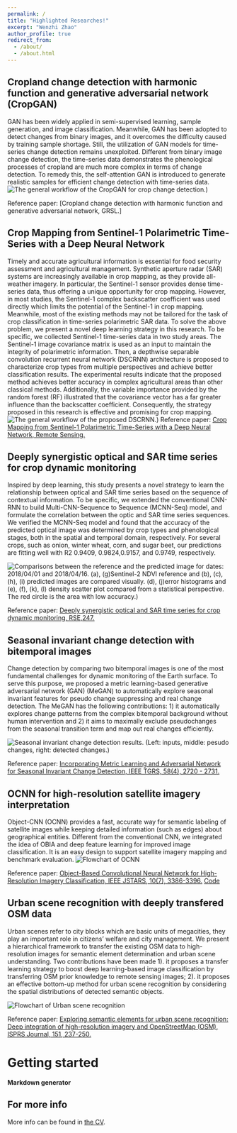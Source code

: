 ```yaml
---
permalink: /
title: "Highlighted Researches!"
excerpt: "Wenzhi Zhao"
author_profile: true
redirect_from: 
  - /about/
  - /about.html
---
```


Cropland change detection with harmonic function and generative adversarial network (CropGAN)
------
GAN has been widely applied in semi-supervised learning, sample generation, and image classification. Meanwhile, GAN has been adopted to detect changes from binary images, and it overcomes the difficulty caused by training sample shortage. Still, the utilization of GAN models for time-series change detection remains unexploited. Different from binary image change detection, the time-series data demonstrates the phenological processes of cropland are much more complex in terms of change detection. To remedy this, the self-attention GAN is introduced to generate realistic samples for efficient change detection with time-series data.
![The general workflow of the CropGAN for crop change detection.)](/images/time_series/cropgan1.png)

Reference paper: [Cropland change detection with harmonic function and generative adversarial network, GRSL.]

Crop Mapping from Sentinel-1 Polarimetric Time-Series with a Deep Neural Network
------
Timely and accurate agricultural information is essential for food security assessment and agricultural management. Synthetic aperture radar (SAR) systems are increasingly available in crop mapping, as they provide all-weather imagery. In particular, the Sentinel-1 sensor provides dense time-series data, thus offering a unique opportunity for crop mapping. However, in most studies, the Sentinel-1 complex backscatter coefficient was used directly which limits the potential of the Sentinel-1 in crop mapping. Meanwhile, most of the existing methods may not be tailored for the task of crop classification in time-series polarimetric SAR data. To solve the above problem, we present a novel deep learning strategy in this research. To be specific, we collected Sentinel-1 time-series data in two study areas. The Sentinel-1 image covariance matrix is used as an input to maintain the integrity of polarimetric information. Then, a depthwise separable convolution recurrent neural network (DSCRNN) architecture is proposed to characterize crop types from multiple perspectives and achieve better classification results. The experimental results indicate that the proposed method achieves better accuracy in complex agricultural areas than other classical methods. Additionally, the variable importance provided by the random forest (RF) illustrated that the covariance vector has a far greater influence than the backscatter coefficient. Consequently, the strategy proposed in this research is effective and promising for crop mapping.
![The general workflow of the proposed DSCRNN.)](/images/time_series/2020_RS_qy.png)
Reference paper: [Crop Mapping from Sentinel-1 Polarimetric Time-Series with a Deep Neural Network, Remote Sensing.](https://www.mdpi.com/2072-4292/12/15/2493)

Deeply synergistic optical and SAR time series for crop dynamic monitoring
------
Inspired by deep learning, this study presents a novel strategy to learn the relationship between optical and SAR time series based on the sequence of contextual information. To be specific, we extended the conventional CNN-RNN to build Multi-CNN-Sequence to Sequence (MCNN-Seq) model, and formulate the correlation between the optic and SAR time series sequences. We verified the MCNN-Seq model and found that the accuracy of the predicted optical image was determined by crop types and phenological stages, both in the spatial and temporal domain, respectively. For several crops, such as onion, winter wheat, corn, and sugar beet, our predictions are fitting well with R2 0.9409, 0.9824,0.9157, and 0.9749, respectively.

![Comparisons between the reference and the predicted image for dates: 2018/04/01 and 2018/04/16. (a), (g)Sentinel-2 NDVI reference and (b), (c), (h), (i) predicted images are compared visually. (d), (j)error histograms and (e), (f), (k), (l) density scatter plot compared from a statistical perspective. The red circle is the area with low accuracy.)](/images/data_fusion/sar_optical_time_series.png)

Reference paper: [Deeply synergistic optical and SAR time series for crop dynamic monitoring, RSE,247.](https://www.sciencedirect.com/science/article/pii/S0034425720303229)

Seasonal invariant change detection with bitemporal images
------
Change detection by comparing two bitemporal images is one of the most fundamental challenges for dynamic monitoring of the Earth surface. To serve this purpose, we proposed a metric learning-based generative adversarial network (GAN) (MeGAN) to automatically explore seasonal invariant features for pseudo change suppressing and real change detection. The MeGAN has the following contributions: 1) it automatically explores change patterns from the complex bitemporal background without human intervention and 2) it aims to maximally exclude pseudochanges from the seasonal transition term and map out real changes efficiently.

![Seasonal invariant change detection results. (Left: inputs, middle: pesudo changes, right: detected changes.)](/images/MeGAN.gif)

Reference paper: [Incorporating Metric Learning and Adversarial Network for Seasonal Invariant Change Detection, IEEE TGRS, 58(4), 2720 - 2731.](https://ieeexplore.ieee.org/document/8937747)

OCNN for high-resolution satellite imagery interpretation
------
Object-CNN (OCNN) provides a fast, accurate way for semantic labeling of satellite images while keeping detailed information (such as edges) about geographical entities. Different from the conventional CNN, we integrated the idea of OBIA and deep feature learning for improved image classification. It is an easy design to support satellite imagery mapping and benchmark evaluation.
![Flowchart of OCNN](/images/ocnn.gif)

Reference paper: [Object-Based Convolutional Neural Network for High-Resolution Imagery Classification, IEEE JSTARS, 10(7), 3386-3396.](https://ieeexplore.ieee.org/document/7890382) [Code](https://github.com/kdxiaozhi/OCNN)

Urban scene recognition with deeply transfered OSM data
------
Urban scenes refer to city blocks which are basic units of megacities, they play an important role in citizens’ welfare and city management. We present a hierarchical framework to transfer the existing OSM data to high-resolution images for semantic element determination and urban scene understanding. Two contributions have been made 1). it proposes a transfer learning strategy to boost deep learning-based image classification by transferring OSM prior knowledge to remote sensing images; 2). it proposes an effective bottom-up method for urban scene recognition by considering the spatial distributions of detected semantic objects. 

![Flowchart of Urban scene recognition](/images/urban.png)

Reference paper: [Exploring semantic elements for urban scene recognition: Deep integration of high-resolution imagery and OpenStreetMap (OSM), ISPRS Journal, 151, 237-250.](https://www.sciencedirect.com/science/article/pii/S0924271619300887)


Getting started
======


**Markdown generator**


For more info
------
More info can be found in [the CV](https://kdxiaozhi.github.io/cv/). 
